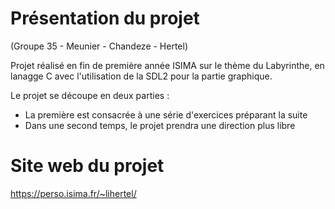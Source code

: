 # Présentation du projet 

(Groupe 35 - Meunier - Chandeze - Hertel)

Projet réalisé en fin de première année ISIMA sur le thème du Labyrinthe, en lanagge C avec l'utilisation de la SDL2 pour la partie graphique.

Le projet se découpe en deux parties : 
- La première est consacrée à une série d'exercices préparant la suite
- Dans une second temps, le projet prendra une direction plus libre

# Site web du projet

https://perso.isima.fr/~lihertel/
